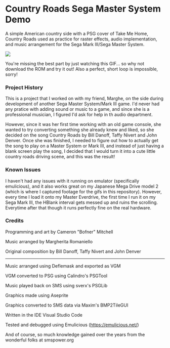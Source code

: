 # Country Roads Sega Master System Demo
A simple American country side with a PSG cover of Take Me Home, Country Roads used as practice
for raster effects, audio implementation, and music arrangement for the Sega Mark III/Sega Master System.

![](https://github.com/Bofner/Country-Roads-SMS/blob/main/gitHub%20Images/CRSample.gif)

You're missing the best part by just watching this GIF... so why not download the ROM and try it out!
Also a perfect, short loop is impossible, sorry!

### Project History
This is a project that I worked on with my friend, Marghe, on the side during development of 
another Sega Master System/Mark III game. I'd never had any pratice with adding
sound or music to a game, and since she is a professional musician, I figured I'd
ask for help in th audio department.  

However, since it was her first time working with an old game console, she wanted to
try converting something she already knew and liked, so she decided on the song
Country Roads by Bill Danoff, Taffy Nivert and John Denver. Once she was finished, I needed
to figure out how to actually get the song to play on a Master System or Mark III, and instead
of just having a blank screen play the song, I decided that I would turn it into a cute little
country roads driving scene, and this was the result!  

### Known Issues
I haven't had any issues with it running on emulator (specifically emulicious), and it also works
great on my Japanese Mega Drive model 2 (which is where I captured footage for the gifs in this repository).
However, every time I load it onto my Master Everdrive, the first time I run it on my Sega Mark III, the 
HBlank interval gets messed up and ruins the scrolling. Everytime after that
though it runs perfectly fine on the real hardware. 

### Credits
Programming and art by Cameron "Bofner" Mitchell

Music arranged by Margherita Romaniello

Original composition by Bill Danoff, Taffy Nivert and John Denver

----------------------------------------------------------------------------------------------------------------
Music arranged using Deflemask and exported as VGM

VGM converted to PSG using Calindro's PSGTool

Music played back on SMS using sverx's PSGLib

Graphics made using Aseprite

Graphics converted to SMS data via Maxim's BMP2TileGUI

Written in the IDE Visual Studio Code

Tested and debugged using Emulicious (https://emulicious.net/)

And of course, so much knowledge gained over the years from the wonderful folks at smspower.org 
